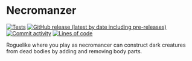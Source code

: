 # Necromanzer
[![Tests](https://github.com/Tairesh/Necromanzer/actions/workflows/tests.yml/badge.svg)](https://github.com/Tairesh/Necromanzer/actions/workflows/tests.yml)
[![GitHub release (latest by date including pre-releases)](https://img.shields.io/github/v/release/Tairesh/Necromanzer?include_prereleases)](https://github.com/Tairesh/Necromanzer/releases)
[![Commit activity](https://img.shields.io/github/commit-activity/m/Tairesh/Necromanzer)](https://github.com/Tairesh/Necromanzer/commits/main)
[![Lines of code](https://tokei.rs/b1/github/Tairesh/Necromanzer)](https://tokei.rs)

Roguelike where you play as necromancer can construct dark creatures from dead bodies by adding and removing body parts.

